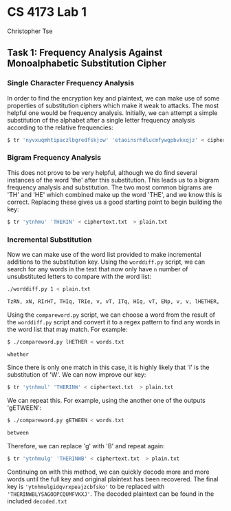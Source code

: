 # CS 4173 Lab 1
Christopher Tse

## Task 1: Frequency Analysis Against Monoalphabetic Substitution Cipher

### Single Character Frequency Analysis

In order to find the encryption key and plaintext, we can make use of some properties of substitution ciphers which make it weak to attacks. The most helpful one would be frequency analysis. Initially, we can attempt a simple substitution of the alphabet after a single letter frequency analysis according to the relative frequencies:

```bash
$ tr 'nyvxuqmhtipaczlbgredfskjow' 'etaoinsrhdlucmfywgpbvkxqjz' < ciphertext.txt > plain.txt
```

### Bigram Frequency Analysis

This does not prove to be very helpful, although we do find several instances of the word 'the' after this substitution. This leads us to a bigram frequency analysis and substitution. The two most common bigrams are 'TH' and 'HE' which combined make up the word 'THE', and we know this is correct. Replacing these gives us a good starting point to begin building the key:

```bash
$ tr 'ytnhmu' 'THERIN' < ciphertext.txt  > plain.txt
```

### Incremental Substitution
Now we can make use of the word list provided to make incremental additions to the substitution key. Using the `worddiff.py` script, we can search for any words in the text that now only have `n` number of unsubstituted letters to compare with the word list:

```bash
./worddiff.py 1 < plain.txt

TzRN, xN, RIrHT, THIq, TRIe, v, vT, ITq, HIq, vT, ENp, v, v, lHETHER, ...
```

Using the `compareword.py` script, we can choose a word from the result of the `worddiff.py` script and convert it to a regex pattern to find any words in the word list that may match. For example:

```bash
$ ./compareword.py lHETHER < words.txt

whether
```

Since there is only one match in this case, it is highly likely that 'l' is the substitution of 'W'. We can now improve our key:

```bash
$ tr 'ytnhmul' 'THERINW' < ciphertext.txt  > plain.txt
```

We can repeat this. For example, using the another one of the outputs 'gETWEEN':

```bash
$ ./compareword.py gETWEEN < words.txt

between
```

Therefore, we can replace 'g' with 'B' and repeat again:

```bash
$ tr 'ytnhmulg' 'THERINWB' < ciphertext.txt  > plain.txt
```

Continuing on with this method, we can quickly decode more and more words until the full key and original plaintext has been recovered. The final key is `'ytnhmulgidqvrxpeajzcbfsko'` to be replaced with `'THERINWBLYSAGODPCQUMFVKXJ'`. The decoded plaintext can be found in the included `decoded.txt`